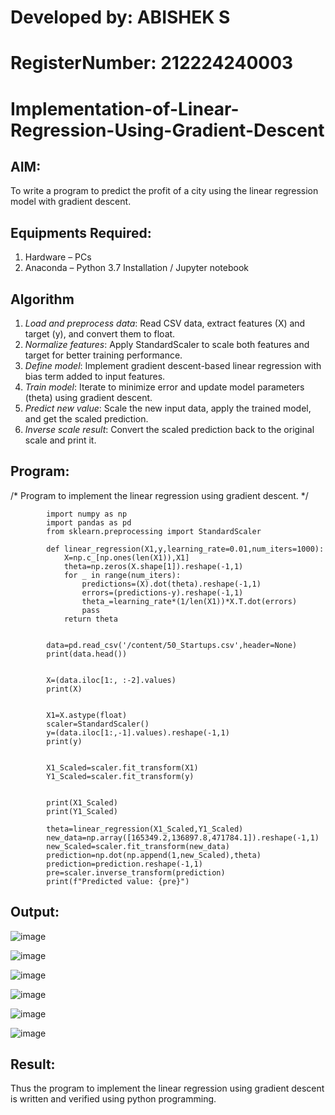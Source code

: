 # Developed by: ABISHEK S

# RegisterNumber:  212224240003


# Implementation-of-Linear-Regression-Using-Gradient-Descent

## AIM:
To write a program to predict the profit of a city using the linear regression model with gradient descent.

## Equipments Required:
1. Hardware – PCs
2. Anaconda – Python 3.7 Installation / Jupyter notebook

## Algorithm



1. *Load and preprocess data*: Read CSV data, extract features (X) and target (y), and convert them to float.
2. *Normalize features*: Apply StandardScaler to scale both features and target for better training performance.
3. *Define model*: Implement gradient descent-based linear regression with bias term added to input features.
4. *Train model*: Iterate to minimize error and update model parameters (theta) using gradient descent.
5. *Predict new value*: Scale the new input data, apply the trained model, and get the scaled prediction.
6. *Inverse scale result*: Convert the scaled prediction back to the original scale and print it.


## Program:

/*
Program to implement the linear regression using gradient descent.
*/



            import numpy as np
            import pandas as pd
            from sklearn.preprocessing import StandardScaler
            
            def linear_regression(X1,y,learning_rate=0.01,num_iters=1000):
                X=np.c_[np.ones(len(X1)),X1]
                theta=np.zeros(X.shape[1]).reshape(-1,1)
                for _ in range(num_iters):
                    predictions=(X).dot(theta).reshape(-1,1)
                    errors=(predictions-y).reshape(-1,1)
                    theta_=learning_rate*(1/len(X1))*X.T.dot(errors)
                    pass
                return theta
            
            
            data=pd.read_csv('/content/50_Startups.csv',header=None)
            print(data.head())
            
            
            X=(data.iloc[1:, :-2].values)
            print(X)
            
            
            X1=X.astype(float)
            scaler=StandardScaler()
            y=(data.iloc[1:,-1].values).reshape(-1,1)
            print(y)
            
            
            X1_Scaled=scaler.fit_transform(X1)
            Y1_Scaled=scaler.fit_transform(y)
            
            
            print(X1_Scaled)
            print(Y1_Scaled)
            
            theta=linear_regression(X1_Scaled,Y1_Scaled)
            new_data=np.array([165349.2,136897.8,471784.1]).reshape(-1,1)
            new_Scaled=scaler.fit_transform(new_data)
            prediction=np.dot(np.append(1,new_Scaled),theta)
            prediction=prediction.reshape(-1,1)
            pre=scaler.inverse_transform(prediction)
            print(f"Predicted value: {pre}")


## Output:

![image](https://github.com/user-attachments/assets/053d5d73-e837-47d4-a8a2-39bd7c2c429e)

![image](https://github.com/user-attachments/assets/221d7eb2-9871-4d92-b1a1-a8e30b4837d5)

![image](https://github.com/user-attachments/assets/97895db7-8c77-4348-bc56-4240fb1165cb)

![image](https://github.com/user-attachments/assets/3f38a072-a4a8-4925-ade2-e0c7b700c0b3)

![image](https://github.com/user-attachments/assets/c0f92d6b-9b00-47a0-a9a5-12920b1ba734)

![image](https://github.com/user-attachments/assets/210d0076-58b5-4f67-9b56-c485b924a9a9)


## Result:
Thus the program to implement the linear regression using gradient descent is written and verified using python programming.
